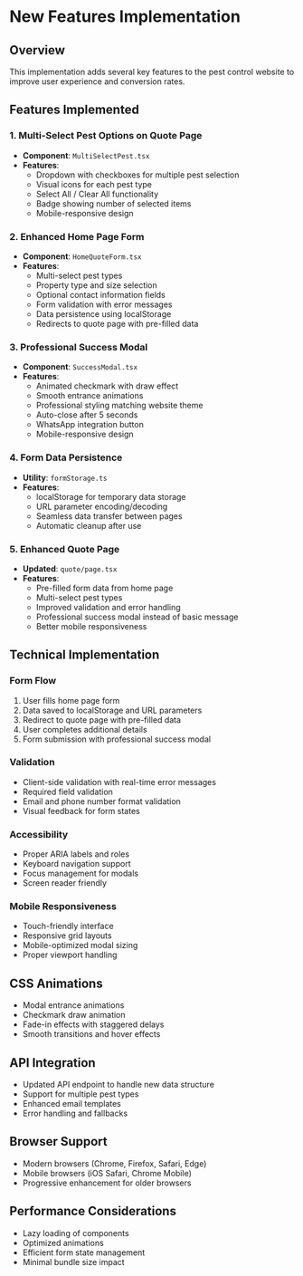 # New Features Implementation

## Overview
This implementation adds several key features to the pest control website to improve user experience and conversion rates.

## Features Implemented

### 1. Multi-Select Pest Options on Quote Page
- **Component**: `MultiSelectPest.tsx`
- **Features**:
  - Dropdown with checkboxes for multiple pest selection
  - Visual icons for each pest type
  - Select All / Clear All functionality
  - Badge showing number of selected items
  - Mobile-responsive design

### 2. Enhanced Home Page Form
- **Component**: `HomeQuoteForm.tsx`
- **Features**:
  - Multi-select pest types
  - Property type and size selection
  - Optional contact information fields
  - Form validation with error messages
  - Data persistence using localStorage
  - Redirects to quote page with pre-filled data

### 3. Professional Success Modal
- **Component**: `SuccessModal.tsx`
- **Features**:
  - Animated checkmark with draw effect
  - Smooth entrance animations
  - Professional styling matching website theme
  - Auto-close after 5 seconds
  - WhatsApp integration button
  - Mobile-responsive design

### 4. Form Data Persistence
- **Utility**: `formStorage.ts`
- **Features**:
  - localStorage for temporary data storage
  - URL parameter encoding/decoding
  - Seamless data transfer between pages
  - Automatic cleanup after use

### 5. Enhanced Quote Page
- **Updated**: `quote/page.tsx`
- **Features**:
  - Pre-filled form data from home page
  - Multi-select pest types
  - Improved validation and error handling
  - Professional success modal instead of basic message
  - Better mobile responsiveness

## Technical Implementation

### Form Flow
1. User fills home page form
2. Data saved to localStorage and URL parameters
3. Redirect to quote page with pre-filled data
4. User completes additional details
5. Form submission with professional success modal

### Validation
- Client-side validation with real-time error messages
- Required field validation
- Email and phone number format validation
- Visual feedback for form states

### Accessibility
- Proper ARIA labels and roles
- Keyboard navigation support
- Focus management for modals
- Screen reader friendly

### Mobile Responsiveness
- Touch-friendly interface
- Responsive grid layouts
- Mobile-optimized modal sizing
- Proper viewport handling

## CSS Animations
- Modal entrance animations
- Checkmark draw animation
- Fade-in effects with staggered delays
- Smooth transitions and hover effects

## API Integration
- Updated API endpoint to handle new data structure
- Support for multiple pest types
- Enhanced email templates
- Error handling and fallbacks

## Browser Support
- Modern browsers (Chrome, Firefox, Safari, Edge)
- Mobile browsers (iOS Safari, Chrome Mobile)
- Progressive enhancement for older browsers

## Performance Considerations
- Lazy loading of components
- Optimized animations
- Efficient form state management
- Minimal bundle size impact